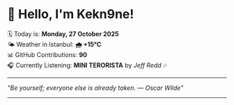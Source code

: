 # 👋 Hello, I'm Kekn9ne!

🗓️ Today is: **Monday, 27 October 2025**  
🌤️ Weather in Istanbul: **🌧   +15°C**  
📊 GitHub Contributions: **90**  
🎧 Currently Listening: **MINI TERORISTA** by *Jeff Redd* 🎶

---

_"Be yourself; everyone else is already taken. — *Oscar Wilde*"_

---
